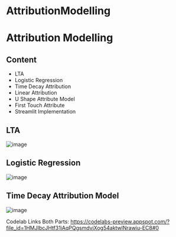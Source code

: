 # AttributionModelling
# Attribution Modelling  
## Content
- LTA
- Logistic Regression
- Time Decay Attribution  
- Linear Attribution
- U Shape Attribute Model
- First Touch Attribute
- Streamlit Implementation
## LTA 
![image](https://user-images.githubusercontent.com/58665046/121719538-e893fe80-cab0-11eb-9962-f24321686b0e.png)
## Logistic Regression 
![image](https://user-images.githubusercontent.com/58665046/121719739-f3e72a00-cab0-11eb-80fe-8fb9d925b014.png)
## Time Decay Attribution Model
![image](https://user-images.githubusercontent.com/58665046/121720455-242ec880-cab1-11eb-80af-141f9b9ce5aa.png)


Codelab Links Both Parts:
https://codelabs-preview.appspot.com/?file_id=1HMJIbcJHtf31iAqPQgsmdvjXog54aktwlNrawiu-EC8#0
